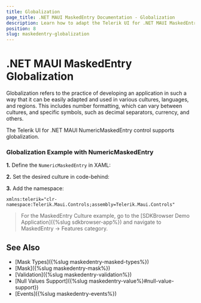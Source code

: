 ```yaml
---
title: Globalization
page_title: .NET MAUI MaskedEntry Documentation - Globalization
description: Learn how to adapt the Telerik UI for .NET MAUI MaskedEntry to device cultures by utilizing its globalization support options.
position: 8
slug: maskedentry-globalization
---
```


# .NET MAUI MaskedEntry Globalization

Globalization refers to the practice of developing an application in such a way that it can be easily adapted and used in various cultures, languages, and regions. This includes number formatting, which can vary between cultures, and specific symbols, such as decimal separators, currency, and others.

The Telerik UI for .NET MAUI NumericMaskedEntry control supports globalization.

### Globalization Example with NumericMaskedEntry

**1.** Define the `NumericMaskedEntry` in XAML:

<snippet id='numericmaskedentry-globalization-xaml' />

**2.** Set the desired culture in code-behind:

<snippet id='numericmaskedentry-globalization' />

**3.** Add the namespace:

```XAML
xmlns:telerik="clr-namespace:Telerik.Maui.Controls;assembly=Telerik.Maui.Controls"
```

> For the MaskedEntry Culture example, go to the [SDKBrowser Demo Application]({%slug sdkbrowser-app%}) and navigate to MaskedEntry -> Features category.

## See Also

- [Mask Types]({%slug maskedentry-masked-types%})
- [Mask]({%slug maskedentry-mask%})
- [Validation]({%slug maskedentry-validation%})
- [Null Values Support]({%slug maskedentry-value%}#null-value-support})
- [Events]({%slug maskedentry-events%})
